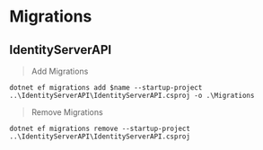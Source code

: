 ﻿# Migrations

## IdentityServerAPI

> Add Migrations

	dotnet ef migrations add $name --startup-project ..\IdentityServerAPI\IdentityServerAPI.csproj -o .\Migrations

> Remove Migrations

	dotnet ef migrations remove --startup-project ..\IdentityServerAPI\IdentityServerAPI.csproj